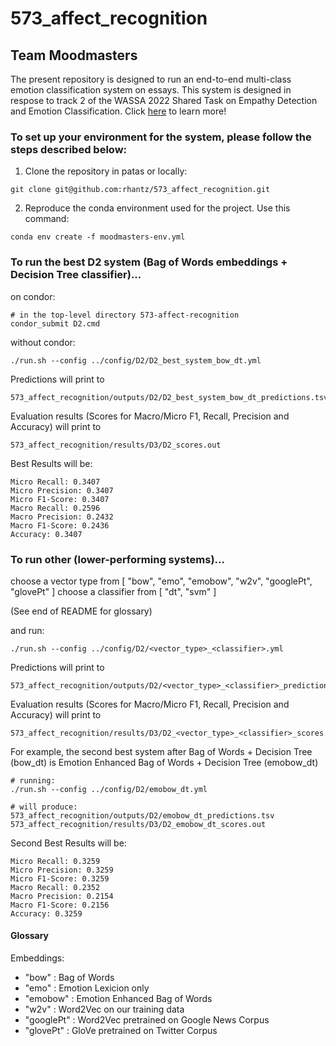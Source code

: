 # 573_affect_recognition

## Team Moodmasters

The present repository is designed to run an end-to-end multi-class emotion classification system on essays. This system is designed in respose to track 2 of the WASSA 2022 Shared Task on Empathy Detection and Emotion Classification. Click [here](https://codalab.lisn.upsaclay.fr/competitions/834) to learn more!

### To set up your environment for the system, please follow the steps described below:

1. Clone the repository in patas or locally:

```
git clone git@github.com:rhantz/573_affect_recognition.git
```

2. Reproduce the conda environment used for the project. Use this command:

```
conda env create -f moodmasters-env.yml
```

### To run the best D2 system (Bag of Words embeddings + Decision Tree classifier)...

on condor:

```
# in the top-level directory 573-affect-recognition
condor_submit D2.cmd
```

without condor:

```
./run.sh --config ../config/D2/D2_best_system_bow_dt.yml
```

Predictions will print to 

```
573_affect_recognition/outputs/D2/D2_best_system_bow_dt_predictions.tsv
```

Evaluation results (Scores for Macro/Micro F1, Recall, Precision and Accuracy) will print to 

```
573_affect_recognition/results/D3/D2_scores.out
```

Best Results will be:

```
Micro Recall: 0.3407
Micro Precision: 0.3407
Micro F1-Score: 0.3407
Macro Recall: 0.2596
Macro Precision: 0.2432
Macro F1-Score: 0.2436
Accuracy: 0.3407
```

### To run other (lower-performing systems)...

choose a vector type from [ "bow", "emo", "emobow", "w2v", "googlePt", "glovePt" ]
choose a classifier from [ "dt", "svm" ]

(See end of README for glossary)

and run:

```
./run.sh --config ../config/D2/<vector_type>_<classifier>.yml
```

Predictions will print to 

```
573_affect_recognition/outputs/D2/<vector_type>_<classifier>_predictions.tsv
```

Evaluation results (Scores for Macro/Micro F1, Recall, Precision and Accuracy) will print to 

```
573_affect_recognition/results/D3/D2_<vector_type>_<classifier>_scores.out
``` 

For example, the second best system after Bag of Words + Decision Tree (bow_dt) is Emotion Enhanced Bag of Words + Decision Tree (emobow_dt)

```
# running:
./run.sh --config ../config/D2/emobow_dt.yml

# will produce:
573_affect_recognition/outputs/D2/emobow_dt_predictions.tsv
573_affect_recognition/results/D3/D2_emobow_dt_scores.out
```

Second Best Results will be:

```
Micro Recall: 0.3259
Micro Precision: 0.3259
Micro F1-Score: 0.3259
Macro Recall: 0.2352
Macro Precision: 0.2154
Macro F1-Score: 0.2156
Accuracy: 0.3259
```

#### Glossary

Embeddings:

 - "bow" : Bag of Words 
 - "emo" : Emotion Lexicion only  
 - "emobow" : Emotion Enhanced Bag of Words 
 - "w2v" : Word2Vec on our training data
 - "googlePt" : Word2Vec pretrained on Google News Corpus 
 - "glovePt" : GloVe pretrained on Twitter Corpus

